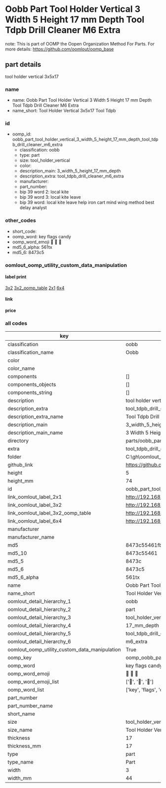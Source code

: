 # Oobb Part Tool Holder Vertical 3 Width 5 Height 17 mm Depth Tool Tdpb Drill Cleaner M6 Extra  

note: This is part of OOMP the Oopen Organization Method For Parts. For more details: https://github.com/oomlout/oomp_base

##  part details
  



tool holder vertical 3x5x17



### name
* name: Oobb Part Tool Holder Vertical 3 Width 5 Height 17 mm Depth Tool Tdpb Drill Cleaner M6 Extra
* name_short: Tool Holder Vertical 3x5x17 Tool Tdpb
### id
* oomp_id: oobb_part_tool_holder_vertical_3_width_5_height_17_mm_depth_tool_tdpb_drill_cleaner_m6_extra
  * classification: oobb
  * type: part
  * size: tool_holder_vertical
  * color: 
  * description_main: 3_width_5_height_17_mm_depth
  * description_extra: tool_tdpb_drill_cleaner_m6_extra
  * manufacturer: 
  * part_number: 
  * bip 39 word 2: local kite
  * bip 39 word 3: local kite leave
  * bip 39 word: local kite leave help iron cart mind wing method best delay analyst

### other_codes
* short_code: 
* oomp_word: key flags candy
* oomp_word_emoji :key: :flags: :candy:
* md5_6_alpha: 561tx
* md5_6: 8473c5






### oomlout_oomp_utility_custom_data_manipulation
#### label print
[3x2](http://192.168.1.245:1112/?label=oomp%20561tx)
[3x2_oomp_table](http://192.168.1.108:1112/?label=oomp%20561tx)
[2x1](http://192.168.1.242:1112/?label=oomp%20561tx)
[6x4](http://192.168.1.55:1112/?label=oomp%20561tx)    

#### link

                              

#### price







### all codes 
| key | value |  
| --- | --- |  
| classification | oobb |  
| classification_name | Oobb |  
| color |  |  
| color_name |  |  
| components | [] |  
| components_objects | [] |  
| components_string | [] |  
| description | tool holder vertical 3x5x17 |  
| description_extra | tool_tdpb_drill_cleaner_m6_extra |  
| description_extra_name | Tool Tdpb Drill Cleaner M6 Extra |  
| description_main | 3_width_5_height_17_mm_depth |  
| description_main_name | 3 Width 5 Height 17 mm Depth |  
| directory | parts/oobb_part_tool_holder_vertical_3_width_5_height_17_mm_depth_tool_tdpb_drill_cleaner_m6_extra |  
| extra | tool_tdpb_drill_cleaner_m6 |  
| folder | C:\gh\oomlout_oobb_version_4_generated_parts\things\oobb_part_tool_holder_vertical_3_width_5_height_17_mm_depth_tool_tdpb_drill_cleaner_m6_extra |  
| github_link | https://github.com/oomlout/oomlout_oomp_part_src/tree/main/parts/oobb_part_tool_holder_vertical_3_width_5_height_17_mm_depth_tool_tdpb_drill_cleaner_m6_extra |  
| height | 5 |  
| height_mm | 74 |  
| id | oobb_part_tool_holder_vertical_3_width_5_height_17_mm_depth_tool_tdpb_drill_cleaner_m6_extra |  
| link_oomlout_label_2x1 | http://192.168.1.242:1112/?label=oomp%20561tx |  
| link_oomlout_label_3x2 | http://192.168.1.245:1112/?label=oomp%20561tx |  
| link_oomlout_label_3x2_oomp_table | http://192.168.1.108:1112/?label=oomp%20561tx |  
| link_oomlout_label_6x4 | http://192.168.1.55:1112/?label=oomp%20561tx |  
| manufacturer |  |  
| manufacturer_name |  |  
| md5 | 8473c55461fbb19c8c3b26b0fddecc1a |  
| md5_10 | 8473c55461 |  
| md5_5 | 8473c |  
| md5_6 | 8473c5 |  
| md5_6_alpha | 561tx |  
| name | Oobb Part Tool Holder Vertical 3 Width 5 Height 17 mm Depth Tool Tdpb Drill Cleaner M6 Extra |  
| name_short | Tool Holder Vertical 3x5x17 Tool Tdpb |  
| oomlout_detail_hierarchy_1 | oobb |  
| oomlout_detail_hierarchy_2 | part |  
| oomlout_detail_hierarchy_3 | tool_holder_vertical |  
| oomlout_detail_hierarchy_4 | 17_mm_depth |  
| oomlout_detail_hierarchy_5 | tool_tdpb_drill_cleaner |  
| oomlout_detail_hierarchy_6 | m6_extra |  
| oomlout_oomp_utility_custom_data_manipulation | True |  
| oomp_key | oomp_oobb_part_tool_holder_vertical_3_width_5_height_17_mm_depth_tool_tdpb_drill_cleaner_m6_extra |  
| oomp_word | key flags candy |  
| oomp_word_emoji | :key: :flags: :candy: |  
| oomp_word_emoji_list | [':key:', ':flags:', ':candy:'] |  
| oomp_word_list | ['key', 'flags', 'candy'] |  
| part_number |  |  
| part_number_name |  |  
| short_name |  |  
| size | tool_holder_vertical |  
| size_name | Tool Holder Vertical |  
| thickness | 17 |  
| thickness_mm | 17 |  
| type | part |  
| type_name | Part |  
| width | 3 |  
| width_mm | 44 |  
